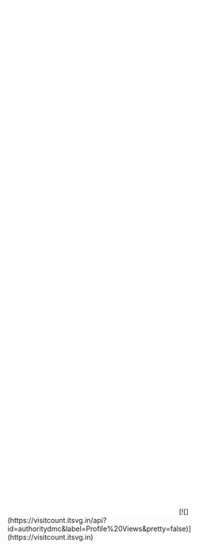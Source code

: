 <picture>
  <img src="/github-metrics.svg" alt="Metrics">
</picture>
[![](https://visitcount.itsvg.in/api?id=authoritydmc&label=Profile%20Views&pretty=false)](https://visitcount.itsvg.in)
